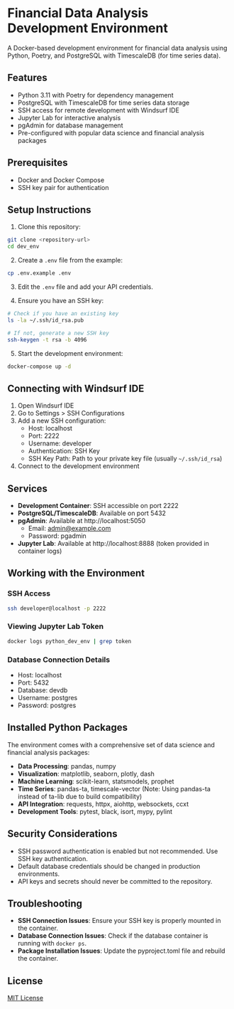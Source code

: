 # Financial Data Analysis Development Environment

A Docker-based development environment for financial data analysis using Python, Poetry, and PostgreSQL with TimescaleDB (for time series data).

## Features

- Python 3.11 with Poetry for dependency management
- PostgreSQL with TimescaleDB for time series data storage
- SSH access for remote development with Windsurf IDE
- Jupyter Lab for interactive analysis
- pgAdmin for database management
- Pre-configured with popular data science and financial analysis packages

## Prerequisites

- Docker and Docker Compose
- SSH key pair for authentication

## Setup Instructions

1. Clone this repository:

```bash
git clone <repository-url>
cd dev_env
```

2. Create a `.env` file from the example:

```bash
cp .env.example .env
```

3. Edit the `.env` file and add your API credentials.

4. Ensure you have an SSH key:

```bash
# Check if you have an existing key
ls -la ~/.ssh/id_rsa.pub

# If not, generate a new SSH key
ssh-keygen -t rsa -b 4096
```

5. Start the development environment:

```bash
docker-compose up -d
```

## Connecting with Windsurf IDE

1. Open Windsurf IDE
2. Go to Settings > SSH Configurations
3. Add a new SSH configuration:
   - Host: localhost
   - Port: 2222
   - Username: developer
   - Authentication: SSH Key
   - SSH Key Path: Path to your private key file (usually `~/.ssh/id_rsa`)
4. Connect to the development environment

## Services

- **Development Container**: SSH accessible on port 2222
- **PostgreSQL/TimescaleDB**: Available on port 5432
- **pgAdmin**: Available at http://localhost:5050
  - Email: admin@example.com
  - Password: pgadmin
- **Jupyter Lab**: Available at http://localhost:8888 (token provided in container logs)

## Working with the Environment

### SSH Access

```bash
ssh developer@localhost -p 2222
```

### Viewing Jupyter Lab Token

```bash
docker logs python_dev_env | grep token
```

### Database Connection Details

- Host: localhost
- Port: 5432
- Database: devdb
- Username: postgres
- Password: postgres

## Installed Python Packages

The environment comes with a comprehensive set of data science and financial analysis packages:

- **Data Processing**: pandas, numpy
- **Visualization**: matplotlib, seaborn, plotly, dash
- **Machine Learning**: scikit-learn, statsmodels, prophet
- **Time Series**: pandas-ta, timescale-vector (Note: Using pandas-ta instead of ta-lib due to build compatibility)
- **API Integration**: requests, httpx, aiohttp, websockets, ccxt
- **Development Tools**: pytest, black, isort, mypy, pylint

## Security Considerations

- SSH password authentication is enabled but not recommended. Use SSH key authentication.
- Default database credentials should be changed in production environments.
- API keys and secrets should never be committed to the repository.

## Troubleshooting

- **SSH Connection Issues**: Ensure your SSH key is properly mounted in the container.
- **Database Connection Issues**: Check if the database container is running with `docker ps`.
- **Package Installation Issues**: Update the pyproject.toml file and rebuild the container.

## License

[MIT License](LICENSE)